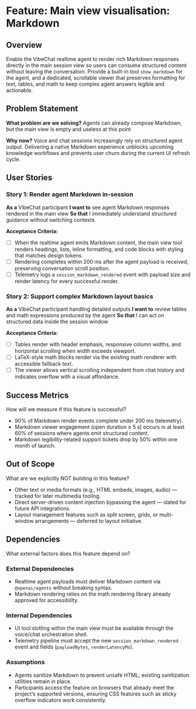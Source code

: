 # Feature: Main view visualisation: Markdown

## Overview
Enable the VibeChat realtime agent to render rich Markdown responses directly in the main session view so users can consume structured content without leaving the conversation. Provide a built-in tool `show_markdown` for the agent, and a dedicated, scrollable viewer that preserves formatting for text, tables, and math to keep complex agent answers legible and actionable.

## Problem Statement
**What problem are we solving?**
Agents can already compose Markdown, but the main view is empty and useless at this point

**Why now?**
Voice and chat sessions increasingly rely on structured agent output. Delivering a native Markdown experience unblocks upcoming knowledge workflows and prevents user churn during the current UI refresh cycle.

## User Stories

### Story 1: Render agent Markdown in-session
**As a** VibeChat participant
**I want to** see agent Markdown responses rendered in the main view
**So that** I immediately understand structured guidance without switching contexts

**Acceptance Criteria:**
- [ ] When the realtime agent emits Markdown content, the main view tool renders headings, lists, inline formatting, and code blocks with styling that matches design tokens.
- [ ] Rendering completes within 200 ms after the agent payload is received, preserving conversation scroll position.
- [ ] Telemetry logs a `session_markdown_rendered` event with payload size and render latency for every successful render.

### Story 2: Support complex Markdown layout basics
**As a** VibeChat participant handling detailed outputs
**I want to** review tables and math expressions produced by the agent
**So that** I can act on structured data inside the session window

**Acceptance Criteria:**
- [ ] Tables render with header emphasis, responsive column widths, and horizontal scrolling when width exceeds viewport.
- [ ] LaTeX-style math blocks render via the existing math renderer with accessible fallback text.
- [ ] The viewer allows vertical scrolling independent from chat history and indicates overflow with a visual affordance.

## Success Metrics
How will we measure if this feature is successful?

- 90% of Markdown render events complete under 200 ms (telemetry).
- Markdown viewer engagement (open duration ≥ 5 s) occurs in at least 60% of sessions where agents emit structured content.
- Markdown legibility-related support tickets drop by 50% within one month of launch.

## Out of Scope
What are we explicitly NOT building in this feature?

- Other text or media formats (e.g., HTML embeds, images, audio) — tracked for later multimedia tooling.
- Direct server-driven content injection bypassing the agent — slated for future API integrations.
- Layout management features such as split screen, grids, or multi-window arrangements — deferred to layout initiative.

## Dependencies
What external factors does this feature depend on?

### External Dependencies
- Realtime agent payloads must deliver Markdown content via `@openai/agents` without breaking syntax.
- Markdown rendering relies on the math rendering library already approved for accessibility.

### Internal Dependencies
- UI tool slotting within the main view must be available through the voice/chat orchestration shell.
- Telemetry pipeline must accept the new `session_markdown_rendered` event and fields (`payloadBytes`, `renderLatencyMs`).

### Assumptions
- Agents sanitize Markdown to prevent unsafe HTML; existing sanitization utilities remain in place.
- Participants access the feature on browsers that already meet the project’s supported versions, ensuring CSS features such as sticky overflow indicators work consistently.

